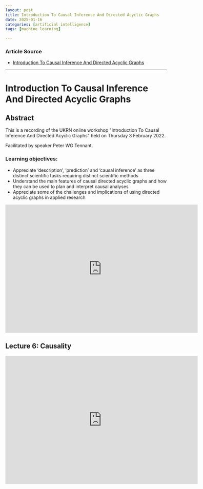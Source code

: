 ```yaml
---
layout: post
title: Introduction To Causal Inference And Directed Acyclic Graphs 
date: 2025-01-16
categories: [artificial intelligence]
tags: [machine learning]

---
```


### Article Source


* [Introduction To Causal Inference And Directed Acyclic Graphs](https://www.youtube.com/watch?v=Ts0hnNBRIWg)

---

# Introduction To Causal Inference And Directed Acyclic Graphs 

## Abstract

This is a recording of the UKRN online workshop "Introduction To Causal Inference And Directed Acyclic Graphs" held on Thursday 3 February 2022.

Facilitated by speaker Peter WG Tennant.

### Learning objectives:
* Appreciate ‘description’, ‘prediction’ and ‘causal inference’ as three distinct scientific tasks requiring distinct scientific methods
* Understand the main features of causal directed acyclic graphs and how they can be used to plan and interpret causal analyses
* Appreciate some of the challenges and implications of using directed acyclic graphs in applied research

<iframe width="600" height="400" src="https://www.youtube.com/embed/Ts0hnNBRIWg?si=RVK7b8AB7HCFAfa0" title="YouTube video player" frameborder="0" allow="accelerometer; autoplay; clipboard-write; encrypted-media; gyroscope; picture-in-picture; web-share" referrerpolicy="strict-origin-when-cross-origin" allowfullscreen></iframe>

## Lecture 6: Causality

<iframe width="600" height="400" src="https://www.youtube.com/embed/wx36E8ItZRE?si=k9yDKEgIcSB6iM5j" title="YouTube video player" frameborder="0" allow="accelerometer; autoplay; clipboard-write; encrypted-media; gyroscope; picture-in-picture; web-share" referrerpolicy="strict-origin-when-cross-origin" allowfullscreen></iframe>